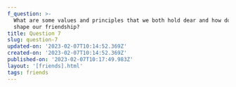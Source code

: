 ```yaml
---
f_question: >-
  What are some values and principles that we both hold dear and how do they
  shape our friendship?
title: Question 7
slug: question-7
updated-on: '2023-02-07T10:14:52.369Z'
created-on: '2023-02-07T10:14:52.369Z'
published-on: '2023-02-07T10:17:49.983Z'
layout: '[friends].html'
tags: friends
---
```



